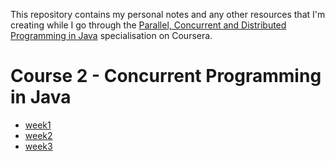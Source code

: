 This repository contains my personal notes and any other resources that I'm creating while I go through the [Parallel, Concurrent and Distributed Programming in Java](https://www.coursera.org/specializations/pcdp) specialisation on Coursera.

# Course 2 - Concurrent Programming in Java

- [week1](courses/2_concurrent_programming/week1.md)
- [week2](courses/2_concurrent_programming/week2.md)
- [week3](courses/2_concurrent_programming/week3.md)
